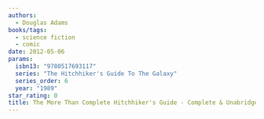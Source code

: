 ```yaml
---
authors:
  - Douglas Adams
books/tags:
  - science fiction
  - comic
date: 2012-05-06
params:
  isbn13: "9780517693117"
  series: "The Hitchhiker's Guide To The Galaxy"
  series_order: 6
  year: "1989"
star_rating: 0
title: The More Than Complete Hitchhiker's Guide - Complete & Unabridged
---
```


<!--more-->
